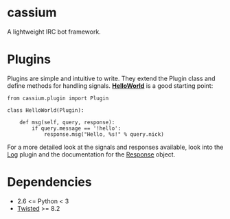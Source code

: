 cassium
=======

A lightweight IRC bot framework.

# Plugins

Plugins are simple and intuitive to write. They extend the Plugin class and define methods for handling signals. [**HelloWorld**](plugins/hello.py) is a good starting point:

    from cassium.plugin import Plugin

    class HelloWorld(Plugin):
        
        def msg(self, query, response):
            if query.message == '!hello': 
                response.msg("Hello, %s!" % query.nick)

For a more detailed look at the signals and responses available, look into the [Log](plugins/log.py) plugin and the documentation for the [Response](cassium/plugin.py) object.

# Dependencies

* 2.6 <= Python < 3
* [Twisted](http://twistedmatrix.com/) >= 8.2

